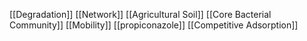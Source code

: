 [[Degradation]]
[[Network]]
[[Agricultural Soil]]
[[Core Bacterial Community]]
[[Mobility]]
[[propiconazole]]
[[Competitive Adsorption]]
